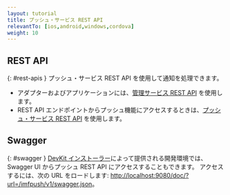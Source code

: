 ```yaml
---
layout: tutorial
title: プッシュ・サービス REST API
relevantTo: [ios,android,windows,cordova]
weight: 10
---
```

<!-- NLS_CHARSET=UTF-8 -->
## REST API
{: #rest-apis }
プッシュ・サービス REST API を使用して通知を処理できます。

* アダプターおよびアプリケーションには、[管理サービス REST API](../../api/rest/admin-apis) を使用します。
* REST API エンドポイントからプッシュ機能にアクセスするときは、[プッシュ・サービス REST API](../../api/rest/push-service) を使用します。

## Swagger
{: #swagger }
[DevKit インストーラー](../../installation-configuration/development/mobilefirst)によって提供される開発環境では、Swagger UI からプッシュ REST API にアクセスすることもできます。 アクセスするには、次の URL をロードします: [http://localhost:9080/doc/?url=/imfpush/v1/swagger.json](http://localhost:9080/doc/?url=/imfpush/v1/swagger.json)。
